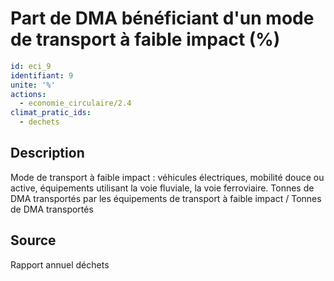 # Part de DMA bénéficiant d'un mode de transport à faible impact (%)
```yaml
id: eci_9
identifiant: 9
unite: '%'
actions:
  - economie_circulaire/2.4
climat_pratic_ids:
  - dechets
```
## Description
Mode de transport à faible impact : véhicules électriques, mobilité douce ou active, équipements utilisant la voie fluviale, la voie ferroviaire.
Tonnes de DMA transportés par les équipements de transport à faible impact / Tonnes de DMA transportés

## Source
Rapport annuel déchets

